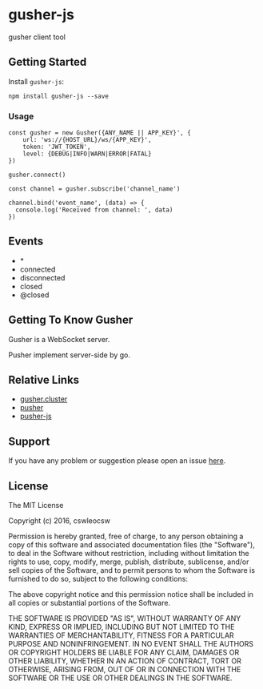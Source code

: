 # gusher-js
gusher client tool 


## Getting Started
Install `gusher-js`:

```
npm install gusher-js --save
```


### Usage
```
const gusher = new Gusher({ANY_NAME || APP_KEY}', {
    url: 'ws://{HOST_URL}/ws/{APP_KEY}',
    token: 'JWT_TOKEN',
    level: {DEBUG|INFO|WARN|ERROR|FATAL} 
})  

gusher.connect()

const channel = gusher.subscribe('channel_name')

channel.bind('event_name', (data) => {
  console.log('Received from channel: ', data)
})

```

## Events
* \*
* connected  
* disconnected
* closed  
* @closed

## Getting To Know Gusher
Gusher is a WebSocket server.  

Pusher implement server-side by go.


## Relative Links
* [gusher.cluster](https://github.com/syhlion/gusher.cluster)  
* [pusher](https://pusher.com/)  
* [pusher-js](https://github.com/pusher/pusher-js)


## Support
If you have any problem or suggestion please open an issue [here](https://github.com/cswleocsw/gusher-js/issues).


## License
The MIT License

Copyright (c) 2016, cswleocsw

Permission is hereby granted, free of charge, to any person
obtaining a copy of this software and associated documentation
files (the "Software"), to deal in the Software without
restriction, including without limitation the rights to use,
copy, modify, merge, publish, distribute, sublicense, and/or sell
copies of the Software, and to permit persons to whom the
Software is furnished to do so, subject to the following
conditions:

The above copyright notice and this permission notice shall be
included in all copies or substantial portions of the Software.

THE SOFTWARE IS PROVIDED "AS IS", WITHOUT WARRANTY OF ANY KIND,
EXPRESS OR IMPLIED, INCLUDING BUT NOT LIMITED TO THE WARRANTIES
OF MERCHANTABILITY, FITNESS FOR A PARTICULAR PURPOSE AND
NONINFRINGEMENT. IN NO EVENT SHALL THE AUTHORS OR COPYRIGHT
HOLDERS BE LIABLE FOR ANY CLAIM, DAMAGES OR OTHER LIABILITY,
WHETHER IN AN ACTION OF CONTRACT, TORT OR OTHERWISE, ARISING
FROM, OUT OF OR IN CONNECTION WITH THE SOFTWARE OR THE USE OR
OTHER DEALINGS IN THE SOFTWARE.

